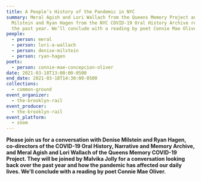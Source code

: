 ```yaml
---
title: A People’s History of the Pandemic in NYC
summary: Meral Agish and Lori Wallach from the Queens Memory Project and Denise
  Milstein and Ryan Hagen from the NYC COVID-19 Oral History Archive reflect on
  the past year. We’ll conclude with a reading by poet Connie Mae Oliver.
people:
  - person: meral
  - person: lori-a-wallach
  - person: denise-milstein
  - person: ryan-hagen
poets:
  - person: connie-mae-concepcion-oliver
date: 2021-03-18T13:00:00-0500
end_date: 2021-03-18T14:30:00-0500
collections:
  - common-ground
event_organizer:
  - the-brooklyn-rail
event_producer:
  - the-brooklyn-rail
event_platform:
  - zoom
---
```

**Please join us for a conversation with Denise Milstein and Ryan Hagen, co-directors of the COVID-19 Oral History, Narrative and Memory Archive, and Meral Agish and Lori Wallach of the Queens Memory COVID-19 Project. They will be joined by Malvika Jolly for a conversation looking back over the past year and how the pandemic has affected our daily lives. We’ll conclude with a reading by poet Connie Mae Oliver.**